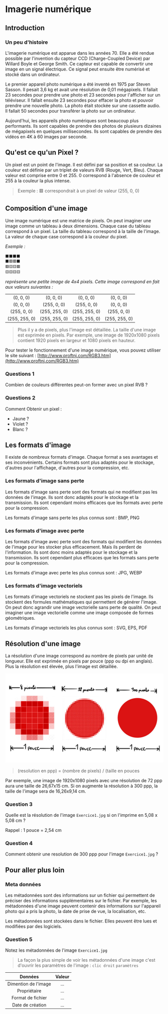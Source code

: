 # Imagerie numérique

## Introduction

### Un peu d'histoire

L'imagerie numérique est apparue dans les années 70. Elle a été rendue possible par l'invention du capteur CCD (Charge-Coupled Device) par Willard Boyle et George Smith. Ce capteur est capable de convertir une image en un signal électrique. Ce signal peut ensuite être numérisé et stocké dans un ordinateur.

Le premier appareil photo numérique a été inventé en 1975 par Steven Sasson. Il pesait 3,6 kg et avait une résolution de 0,01 mégapixels. Il fallait 23 secondes pour prendre une photo et 23 secondes pour l'afficher sur un téléviseur. Il fallait ensuite 23 secondes pour effacer la photo et pouvoir prendre une nouvelle photo. La photo était stockée sur une cassette audio. Il fallait 50 secondes pour transférer la photo sur un ordinateur.

Aujourd'hui, les appareils photo numériques sont beaucoup plus performants. Ils sont capables de prendre des photos de plusieurs dizaines de mégapixels en quelques millisecondes. Ils sont capables de prendre des vidéos en 4K à 60 images par seconde.

## Qu'est ce qu'un Pixel ?

Un pixel est un point de l'image. Il est défini par sa position et sa couleur. La couleur est définie par un triplet de valeurs RVB (Rouge, Vert, Bleu). Chaque valeur est comprise entre 0 et 255. 0 correspond à l'absence de couleur et 255 à la couleur la plus intense.

> Exemple : 🟥 correspondrait à un pixel de valeur (255, 0, 0)

## Composition d'une image

Une image numérique est une matrice de pixels. On peut imaginer une image comme un tableau à deux dimensions. Chaque case du tableau correspond à un pixel. La taille du tableau correspond à la taille de l'image. La valeur de chaque case correspond à la couleur du pixel.

*Exemple :*

```md
⬛⬛⬛⬛
⬛🟥🟥⬛
🟥🟨🟨🟥
🟨🟨🟨🟨
```

*représente une petite image de 4x4 pixels.*
*Cette image correspond en fait aux valeurs suivantes :*

 | | | | |
 |:-----:|:-----:|:-----:|:-----:|
 (0, 0, 0) | (0, 0, 0) | (0, 0, 0) | (0, 0, 0) |
 (0, 0, 0) | (255, 0, 0) | (255, 0, 0) | (0, 0, 0) |
 (255, 0, 0) | (255, 255, 0) | (255, 255, 0) | (255, 0, 0) |
 (255, 255, 0) | (255, 255, 0) | (255, 255, 0) | (255, 255, 0) |

> Plus il y a de pixels, plus l'image est détaillée. La taille d'une image est exprimée en pixels. Par exemple, une image de 1920x1080 pixels contient 1920 pixels en largeur et 1080 pixels en hauteur.

Pour tester le fonctionnement d'une image numérique, vous pouvez utiliser le site suivant : [http://www.proftnj.com/RGB3.htm](http://www.proftnj.com/RGB3.htm)

### **Questions 1**

Combien de couleurs différentes peut-on former avec un pixel RVB ?

### **Questions 2**

Comment Obtenir un pixel :

- Jaune ?
- Violet ?
- Blanc ?

## Les formats d'image

Il existe de nombreux formats d'image. Chaque format a ses avantages et ses inconvénients. Certains formats sont plus adaptés pour le stockage, d'autres pour l'affichage, d'autres pour la compression, etc.

### **Les formats d'image sans perte**

Les formats d'image sans perte sont des formats qui ne modifient pas les données de l'image. Ils sont donc adaptés pour le stockage et la transmission. Ils sont cependant moins efficaces que les formats avec perte pour la compression.

Les formats d'image sans perte les plus connus sont : BMP, PNG

### **Les formats d'image avec perte**

Les formats d'image avec perte sont des formats qui modifient les données de l'image pour les stocker plus efficacement. Mais ils perdent de l'information. Ils sont donc moins adaptés pour le stockage et la transmission. Ils sont cependant plus efficaces que les formats sans perte pour la compression.

Les formats d'image avec perte les plus connus sont : JPG, WEBP

### **Les formats d'image vectoriels**

Les formats d'image vectoriels ne stockent pas les pixels de l'image. Ils stockent des formules mathématiques qui permettent de générer l'image. On peut donc agrandir une image vectorielle sans perte de qualité. On peut imaginer une image vectorielle comme une image composée de formes géométriques.

Les formats d'image vectoriels les plus connus sont : SVG, EPS, PDF

## Résolution d'une image

La résolution d'une image correspond au nombre de pixels par unité de longueur. Elle est exprimée en pixels par pouce (ppp ou dpi en anglais). Plus la résolution est élevée, plus l'image est détaillée.

![resolution](./resolution.jpg)

> (resolution en ppp) = (nombre de pixels) / (taille en pouces

Par exemple, une image de 1920x1080 pixels avec une résolution de 72 ppp aura une taille de 26,67x15 cm. Si on augmente la résolution à 300 ppp, la taille de l'image sera de 16,26x9,14 cm.

### **Question 3**

Quelle est la résolution de l'image `Exercice1.jpg` si on l'imprime en 5,08 x 5,08 cm ?

Rappel : 1 pouce = 2,54 cm

### **Question 4**

Comment obtenir une resolution de 300 ppp pour l'image `Exercice1.jpg` ?

## Pour aller plus loin

### Meta données

Les métadonnées sont des informations sur un fichier qui permettent de préciser des informations supplémentaires sur le fichier. Par exemple, les métadonnées d'une image peuvent contenir des informations sur l'appareil photo qui a pris la photo, la date de prise de vue, la localisation, etc.

Les métadonnées sont stockées dans le fichier. Elles peuvent être lues et modifiées par des logiciels.

### Question 5

Notez les métadonnées de l'image `Exercice1.jpg`

> La façon la plus simple de voir les métadonnées d'une image c'est d'ouvrir les paramètres de l'image :
> ```clic droit```
> ```paramètres```

| Données | Valeur |
|:-:|:-:|
| Dimention de l'image | ... |
| Propriétaire | ... |
| Format de fichier | ... |
| Date de création | ... |